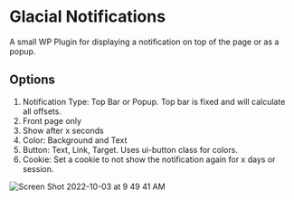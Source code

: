 # Glacial Notifications
A small WP Plugin for displaying a notification on top of the page or as a popup.

## Options
1. Notification Type: Top Bar or Popup. Top bar is fixed and will calculate all offsets.
2. Front page only
3. Show after x seconds
4. Color: Background and Text
5. Button: Text, Link, Target. Uses ui-button class for colors.
6. Cookie: Set a cookie to not show the notification again for x days or session.

![Screen Shot 2022-10-03 at 9 49 41 AM](https://user-images.githubusercontent.com/26580766/193594165-cd4604fc-fe6a-4929-845d-578da2f2c48a.png)

